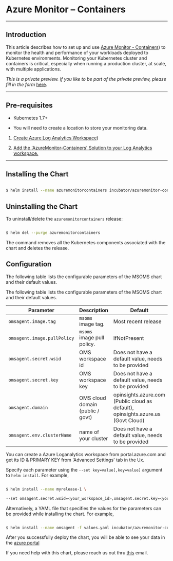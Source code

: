# Azure Monitor – Containers

---

## Introduction

This article describes how to set up and use [Azure Monitor - Containers](https://docs.microsoft.com/en-us/azure/monitoring/monitoring-container-health)) to monitor the health and performance of your workloads deployed to Kubernetes environments. Monitoring your Kubernetes cluster and containers is critical, especially when running a production cluster, at scale, with multiple applications.

*This is a private preview. If you like to be part of the private preview, please fill in the form* [here]((https://forms.office.com/Pages/ResponsePage.aspx?id=v4j5cvGGr0GRqy180BHbR5SUgbotTSlNh-jO0uLfw51UOVBTMzFCMVIyWVEzT09NWVpDOTc0UFhENC4u)).

---

## Pre-requisites

- Kubernetes 1.7+

- You will need to create a location to store your monitoring data.

1. [Create Azure Log Analytics Workspace](https://docs.microsoft.com/en-us/azure/log-analytics/log-analytics-quick-create-workspace))

2. [Add the 'AzureMonitor-Containers' Solution to your Log Analytics workspace.](https://docs.microsoft.com/en-us/azure/log-analytics/log-analytics-add-solutions)

---

## Installing the Chart

```bash

$ helm install --name azuremonitorcontainers incubator/azuremonitor-containers

```

## Uninstalling the Chart

To uninstall/delete the `azuremonitorcontainers` release:

```bash

$ helm del --purge azuremonitorcontainers

```

The command removes all the Kubernetes components associated with the chart and deletes the release.

## Configuration

The following table lists the configurable parameters of the MSOMS chart and their default values.

The following table lists the configurable parameters of the MSOMS chart and their default values.

| Parameter                  | Description                        | Default                                                                          |
| -----------------------    | ---------------------------------- | -------------------------------------------------------------------------------- |
| `omsagent.image.tag`       | `msoms` image tag.                 | Most recent release                                                              |
| `omsagent.image.pullPolicy`| `msoms` image pull policy.         | IfNotPresent                                                                     |
| `omsagent.secret.wsid`     | OMS workspace id                   | Does not have a default value, needs to be provided                              |
| `omsagent.secret.key`      | OMS workspace key                  | Does not have a default value, needs to be provided                              |
| `omsagent.domain`          | OMS cloud domain (public / govt)   | opinsights.azure.com (Public cloud as default), opinsights.azure.us (Govt Cloud) |
| `omsagent.env.clusterName`             | name of your cluster      | Does not have a default value, needs to be provided       |


You can create a Azure Loganalytics workspace from portal.azure.com and get its ID & PRIMARY KEY from 'Advanced Settings' tab in the Ux.

Specify each parameter using the `--set key=value[,key=value]` argument to `helm install`. For example,

```bash

$ helm install --name myrelease-1 \

--set omsagent.secret.wsid=<your_workspace_id>,omsagent.secret.key=<your_workspace_key>,omsagent.env.clusterName=<my_prod_cluster>  incubator/azuremonitor-containers
```

Alternatively, a YAML file that specifies the values for the parameters can be provided while installing the chart. For example,

```bash

$ helm install --name omsagent -f values.yaml incubator/azuremonitor-containers

```

After you successfully deploy the chart, you will be able to see your data in the [azure portal](aka.ms/coinprod)

If you need help with this chart, please reach us out thru [this](mailto:omscontainers@microsoft.com) email.